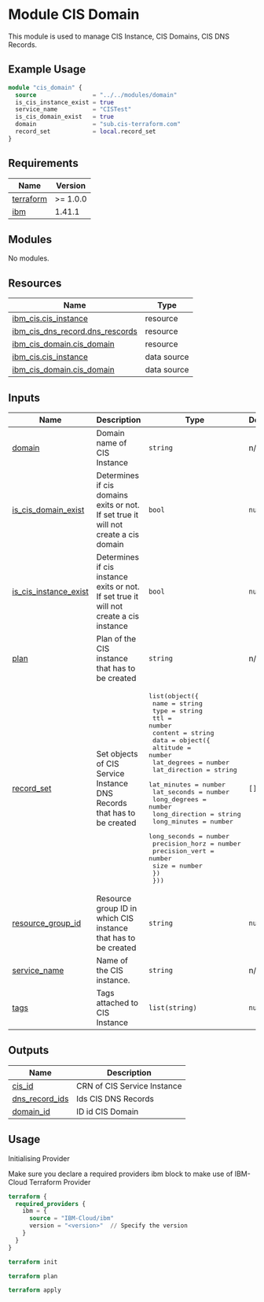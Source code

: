 # Module CIS Domain

This module is used to manage CIS Instance, CIS Domains, CIS DNS Records.

## Example Usage

```terraform
module "cis_domain" {
  source                = "../../modules/domain"
  is_cis_instance_exist = true
  service_name          = "CISTest"
  is_cis_domain_exist   = true
  domain                = "sub.cis-terraform.com"
  record_set            = local.record_set
}

```

<!-- BEGINNING OF PRE-COMMIT-TERRAFORM DOCS HOOK -->
## Requirements

| Name | Version |
|------|---------|
| <a name="requirement_terraform"></a> [terraform](#requirement\_terraform) | >= 1.0.0 |
| <a name="requirement_ibm"></a> [ibm](#requirement\_ibm) | 1.41.1 |

## Modules

No modules.

## Resources

| Name | Type |
|------|------|
| [ibm_cis.cis_instance](https://registry.terraform.io/providers/IBM-Cloud/ibm/1.41.1/docs/resources/cis) | resource |
| [ibm_cis_dns_record.dns_rescords](https://registry.terraform.io/providers/IBM-Cloud/ibm/1.41.1/docs/resources/cis_dns_record) | resource |
| [ibm_cis_domain.cis_domain](https://registry.terraform.io/providers/IBM-Cloud/ibm/1.41.1/docs/resources/cis_domain) | resource |
| [ibm_cis.cis_instance](https://registry.terraform.io/providers/IBM-Cloud/ibm/1.41.1/docs/data-sources/cis) | data source |
| [ibm_cis_domain.cis_domain](https://registry.terraform.io/providers/IBM-Cloud/ibm/1.41.1/docs/data-sources/cis_domain) | data source |

## Inputs

| Name | Description | Type | Default | Required |
|------|-------------|------|---------|:--------:|
| <a name="input_domain"></a> [domain](#input\_domain) | Domain name of CIS Instance | `string` | n/a | yes |
| <a name="input_is_cis_domain_exist"></a> [is\_cis\_domain\_exist](#input\_is\_cis\_domain\_exist) | Determines if cis domains exits or not. If set true it will not create a cis domain | `bool` | `null` | no |
| <a name="input_is_cis_instance_exist"></a> [is\_cis\_instance\_exist](#input\_is\_cis\_instance\_exist) | Determines if cis instance exits or not. If set true it will not create a cis instance | `bool` | `null` | no |
| <a name="input_plan"></a> [plan](#input\_plan) | Plan of the CIS instance that has to be created | `string` | n/a | yes |
| <a name="input_record_set"></a> [record\_set](#input\_record\_set) | Set objects of CIS Service Instance DNS Records that has to be created | <pre>list(object({<br>    name    = string<br>    type    = string<br>    ttl     = number<br>    content = string<br>    data = object({<br>      altitude       = number<br>      lat_degrees    = number<br>      lat_direction  = string<br>      lat_minutes    = number<br>      lat_seconds    = number<br>      long_degrees   = number<br>      long_direction = string<br>      long_minutes   = number<br>      long_seconds   = number<br>      precision_horz = number<br>      precision_vert = number<br>      size           = number<br>    })<br>  }))</pre> | `[]` | no |
| <a name="input_resource_group_id"></a> [resource\_group\_id](#input\_resource\_group\_id) | Resource group ID in which CIS instance that has to be created | `string` | `null` | no |
| <a name="input_service_name"></a> [service\_name](#input\_service\_name) | Name of the CIS instance. | `string` | n/a | yes |
| <a name="input_tags"></a> [tags](#input\_tags) | Tags attached to CIS Instance | `list(string)` | `null` | no |

## Outputs

| Name | Description |
|------|-------------|
| <a name="output_cis_id"></a> [cis\_id](#output\_cis\_id) | CRN of CIS Service Instance |
| <a name="output_dns_record_ids"></a> [dns\_record\_ids](#output\_dns\_record\_ids) | Ids CIS DNS Records |
| <a name="output_domain_id"></a> [domain\_id](#output\_domain\_id) | ID id CIS Domain |
<!-- END OF PRE-COMMIT-TERRAFORM DOCS HOOK -->

## Usage

Initialising Provider

Make sure you declare a required providers ibm block to make use of IBM-Cloud Terraform Provider

```terraform
terraform {
  required_providers {
    ibm = {
      source = "IBM-Cloud/ibm"
      version = "<version>"  // Specify the version
    }
  }
}
```

```terraform
terraform init
```

```terraform
terraform plan
```

```terraform
terraform apply
```
